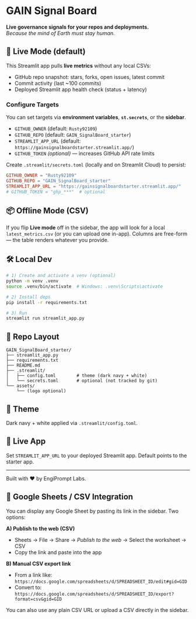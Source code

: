 
# GAIN Signal Board

**Live governance signals for your repos and deployments.**  
_Because the mind of Earth must stay human._

## 🚀 Live Mode (default)

This Streamlit app pulls **live metrics** without any local CSVs:

- GitHub repo snapshot: stars, forks, open issues, latest commit
- Commit activity (last ~100 commits)
- Deployed Streamlit app health check (status + latency)

### Configure Targets

You can set targets via **environment variables**, **`st.secrets`**, or the **sidebar**.

- `GITHUB_OWNER` (default: `Rusty92109`)
- `GITHUB_REPO` (default: `GAIN_SignalBoard_starter`)
- `STREAMLIT_APP_URL` (default: `https://gainsignalboardstarter.streamlit.app/`)
- `GITHUB_TOKEN` *(optional)* — increases GitHub API rate limits

Create `.streamlit/secrets.toml` (locally and on Streamlit Cloud) to persist:
```toml
GITHUB_OWNER = "Rusty92109"
GITHUB_REPO = "GAIN_SignalBoard_starter"
STREAMLIT_APP_URL = "https://gainsignalboardstarter.streamlit.app/"
# GITHUB_TOKEN = "ghp_***"  # optional
```

## 📦 Offline Mode (CSV)

If you flip **Live mode** off in the sidebar, the app will look for a local `latest_metrics.csv`
(or you can upload one in-app). Columns are free-form — the table renders whatever you provide.

## 🛠️ Local Dev

```bash
# 1) Create and activate a venv (optional)
python -m venv .venv
source .venv/bin/activate  # Windows: .venv\Scripts\activate

# 2) Install deps
pip install -r requirements.txt

# 3) Run
streamlit run streamlit_app.py
```

## 📁 Repo Layout

```
GAIN_SignalBoard_starter/
├── streamlit_app.py
├── requirements.txt
├── README.md
├── .streamlit/
│   ├── config.toml        # theme (dark navy + white)
│   └── secrets.toml       # optional (not tracked by git)
└── assets/
    └── (logo optional)
```

## 🎨 Theme

Dark navy + white applied via `.streamlit/config.toml`.

## 🔗 Live App

Set `STREAMLIT_APP_URL` to your deployed Streamlit app. Default points to the starter app.

---

Built with ❤️ by EngiPrompt Labs.


## 🧩 Google Sheets / CSV Integration

You can display any Google Sheet by pasting its link in the sidebar. Two options:

**A) Publish to the web (CSV)**
- Sheets → File → Share → *Publish to the web* → Select the worksheet → CSV
- Copy the link and paste into the app

**B) Manual CSV export link**
- From a link like: `https://docs.google.com/spreadsheets/d/SPREADSHEET_ID/edit#gid=GID`
- Convert to: `https://docs.google.com/spreadsheets/d/SPREADSHEET_ID/export?format=csv&gid=GID`

You can also use any plain CSV URL or upload a CSV directly in the sidebar.
